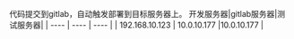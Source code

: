 代码提交到gitlab，自动触发部署到目标服务器上。
开发服务器|gitlab服务器|测试服务器|
|  ----  | ----  | ---- | 
| 192.168.10.123 | 10.0.10.177 |10.0.10.177 |

